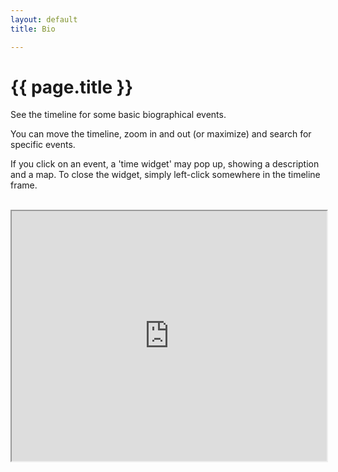 ```yaml
---
layout: default
title: Bio

---
```


# {{ page.title }}
See the timeline for some basic biographical events.

You can move the timeline, zoom in and out (or maximize) and search for specific events.

If you click on an event, a 'time widget' may pop up, showing a description and a map. To close the widget, simply left-click somewhere in the timeline frame.

<br>

<iframe width="100%" height="400" src="https://time.graphics/de/embed?v=1&id=391895" frameborder="1" allowfullscreen></iframe>

<br><br>
